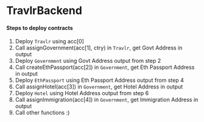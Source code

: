 # TravlrBackend

#### Steps to deploy contracts
1. Deploy `Travlr` using acc[0]
2. Call assignGovernment(acc[1], ctry) in `Travlr`, get Govt Address in output
3. Deploy `Government` using Govt Address output from step 2
4. Call createEthPassport(acc[2]) in `Government`, get Eth Passport Address in output
5. Deploy `EthPassport` using Eth Passport Address output from step 4
6. Call assignHotel(acc[3]) in `Government`, get Hotel Address in output
7. Deploy `Hotel` using Hotel Address output from step 6
8. Call assignImmigration(acc[4]) in `Government`, get Immigration Address in output
9. Call other functions :)
